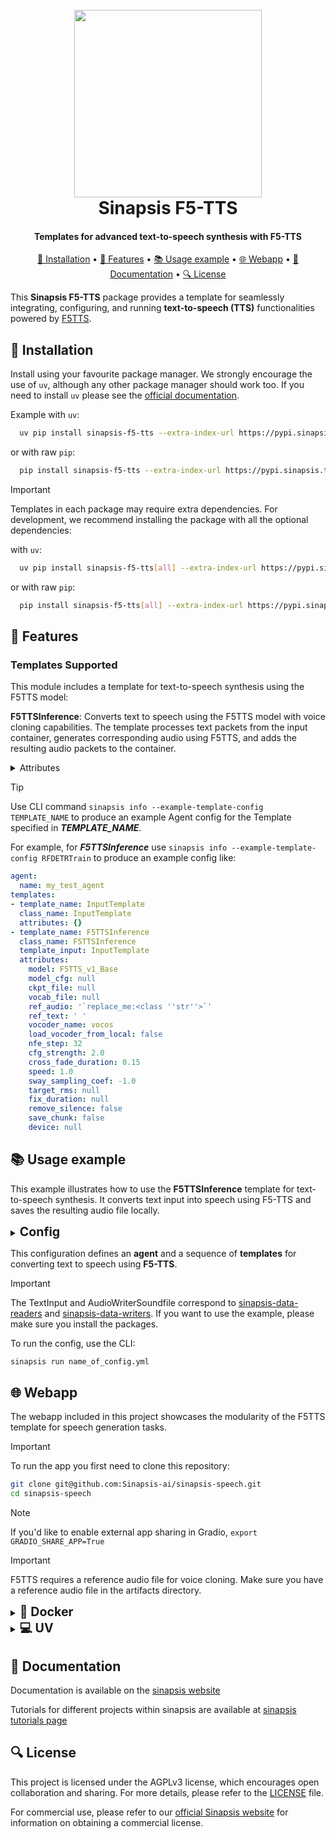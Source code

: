 <h1 align="center">
<br>
<a href="https://sinapsis.tech/">
  <img
    src="https://github.com/Sinapsis-AI/brand-resources/blob/main/sinapsis_logo/4x/logo.png?raw=true"
    alt="" width="300">
</a><br>
Sinapsis F5-TTS
<br>
</h1>

<h4 align="center">Templates for advanced text-to-speech synthesis with F5-TTS</h4>

<p align="center">
<a href="#installation">🐍 Installation</a> •
<a href="#features"> 🚀 Features</a> •
<a href="#example"> 📚 Usage example</a> •
<a href="#webapp">🌐 Webapp</a> •
<a href="#documentation">📙 Documentation</a> •
<a href="#packages">🔍 License</a>
</p>

This **Sinapsis F5-TTS** package provides a template for seamlessly integrating, configuring, and running **text-to-speech (TTS)** functionalities powered by [F5TTS](https://github.com/SWivid/F5-TTS).

<h2 id="installation">🐍 Installation</h2>

Install using your favourite package manager. We strongly encourage the use of <code>uv</code>, although any other package manager should work too.
If you need to install <code>uv</code> please see the [official documentation](https://docs.astral.sh/uv/getting-started/installation/#installation-methods).

Example with <code>uv</code>:
```bash
  uv pip install sinapsis-f5-tts --extra-index-url https://pypi.sinapsis.tech
```
 or with raw <code>pip</code>:
```bash
  pip install sinapsis-f5-tts --extra-index-url https://pypi.sinapsis.tech
```

> [!IMPORTANT]
> Templates in each package may require extra dependencies. For development, we recommend installing the package with all the optional dependencies:
>
with <code>uv</code>:

```bash
  uv pip install sinapsis-f5-tts[all] --extra-index-url https://pypi.sinapsis.tech
```
 or with raw <code>pip</code>:
```bash
  pip install sinapsis-f5-tts[all] --extra-index-url https://pypi.sinapsis.tech
```

<h2 id="features">🚀 Features
</h2>


<h3>Templates Supported</h3>

This module includes a template for text-to-speech synthesis using the F5TTS model:

**F5TTSInference**: Converts text to speech using the F5TTS model with voice cloning capabilities. The template processes text packets from the input container, generates corresponding audio using F5TTS, and adds the resulting audio packets to the container.

<details>
<summary>Attributes</summary>

- `model`: Model name to use for inference (default: "F5TTS_v1_Base")
- `model_cfg`: Optional path to model configuration file
- `ckpt_file`: Optional path to model checkpoint file
- `vocab_file`: Optional path to vocabulary file
- `ref_audio`: Path to reference audio file for voice cloning (default: "artifacts/town.mp3")
- `ref_text`: Reference text corresponding to the reference audio (default: empty string)
- `vocoder_name`: Vocoder to use for waveform generation, either "vocos" or "bigvgan" (default: "vocos")
- `load_vocoder_from_local`: Whether to load vocoder from local path (default: False)
- `nfe_step`: Number of function evaluation steps for diffusion, higher values give better quality but slower inference (default: 32)
- `cfg_strength`: Classifier-free guidance strength, higher values give more stable output but less expressivity (default: 2.0)
- `cross_fade_duration`: Duration of cross-fade between audio segments in seconds (default: 0.15)
- `speed`: Speed factor for generated speech, values > 1 make speech faster, < 1 make it slower (default: 1.0)
- `sway_sampling_coef`: Coefficient for sway sampling (default: -1.0)
- `target_rms`: Target RMS value for audio normalization (default: None)
- `fix_duration`: Fixed duration for generated audio in seconds (default: None)
- `remove_silence`: Whether to remove silence from generated audio (default: False)
- `save_chunk`: Whether to save individual audio chunks (default: False)
- `device`: Device to use for inference, e.g., "cuda", "cpu" (default: None, auto-detect)
</details>

> [!TIP]
> Use CLI command ```sinapsis info --example-template-config TEMPLATE_NAME``` to produce an example Agent config for the Template specified in ***TEMPLATE_NAME***.

For example, for ***F5TTSInference*** use ```sinapsis info --example-template-config RFDETRTrain``` to produce an example config like:

```yaml
agent:
  name: my_test_agent
templates:
- template_name: InputTemplate
  class_name: InputTemplate
  attributes: {}
- template_name: F5TTSInference
  class_name: F5TTSInference
  template_input: InputTemplate
  attributes:
    model: F5TTS_v1_Base
    model_cfg: null
    ckpt_file: null
    vocab_file: null
    ref_audio: '`replace_me:<class ''str''>`'
    ref_text: ' '
    vocoder_name: vocos
    load_vocoder_from_local: false
    nfe_step: 32
    cfg_strength: 2.0
    cross_fade_duration: 0.15
    speed: 1.0
    sway_sampling_coef: -1.0
    target_rms: null
    fix_duration: null
    remove_silence: false
    save_chunk: false
    device: null

```


<h2 id='example'>📚 Usage example</h2>

This example illustrates how to use the **F5TTSInference** template for text-to-speech synthesis. It converts text input into speech using F5-TTS and saves the resulting audio file locally.

<details>
<summary ><strong><span style="font-size: 1.4em;">Config</span></strong></summary>

```yaml
agent:
  name: f5tts_agent
  description: "Agent that generates speech from text using the F5TTS model."

templates:
- template_name: InputTemplate
  class_name: InputTemplate
  attributes: {}

- template_name: TextInput
  class_name: TextInput
  template_input: InputTemplate
  attributes:
    source: "user_input"
    text: "A bottle of water with a soup"

- template_name: F5TTSInference
  class_name: F5TTSInference
  template_input: TextInput
  attributes:
    model: "F5TTS_v1_Base"
    ref_audio: "artifacts/small.mp3"
    ref_text: " "
    vocoder_name: "vocos"
    nfe_step: 32
    cfg_strength: 2.0
    cross_fade_duration: 0.15
    speed: 1.0
    sway_sampling_coef: -1

- template_name: SaveGeneratedAudio
  class_name: AudioWriterSoundfile
  template_input: F5TTSInference
  attributes:
    save_dir: "f5_tts"
    root_dir: "artifacts"
    extension: "wav"
```
</details>

This configuration defines an **agent** and a sequence of **templates** for converting text to speech using **F5-TTS**.

> [!IMPORTANT]
> The TextInput and AudioWriterSoundfile correspond to [sinapsis-data-readers](https://github.com/Sinapsis-AI/sinapsis-data-tools/tree/main/packages/sinapsis_data_readers) and [sinapsis-data-writers](https://github.com/Sinapsis-AI/sinapsis-data-tools/tree/main/packages/sinapsis_data_writers). If you want to use the example, please make sure you install the packages.
>

To run the config, use the CLI:
```bash
sinapsis run name_of_config.yml
```

<h2 id="webapp">🌐 Webapp</h2>
The webapp included in this project showcases the modularity of the F5TTS template for speech generation tasks.

> [!IMPORTANT]
> To run the app you first need to clone this repository:

```bash
git clone git@github.com:Sinapsis-ai/sinapsis-speech.git
cd sinapsis-speech
```

> [!NOTE]
> If you'd like to enable external app sharing in Gradio, `export GRADIO_SHARE_APP=True`

> [!IMPORTANT]
> F5TTS requires a reference audio file for voice cloning. Make sure you have a reference audio file in the artifacts directory.

<details>
<summary id="docker"><strong><span style="font-size: 1.4em;">🐳 Docker</span></strong></summary>

**IMPORTANT** This docker image depends on the sinapsis-nvidia:base image. Please refer to the official [sinapsis](https://github.com/Sinapsis-ai/sinapsis?tab=readme-ov-file#docker) instructions to Build with Docker.

1. **Build the sinapsis-speech image**:
```bash
docker compose -f docker/compose.yaml build
```

2. **Start the app container**:
```bash
docker compose -f docker/compose_apps.yaml up -d sinapsis-f5tts
```
3. **Check the logs**
```bash
docker logs -f sinapsis-f5tts
```
4. **The logs will display the URL to access the webapp, e.g.,:**:
```bash
Running on local URL:  http://127.0.0.1:7860
```

**NOTE**: The url may be different, check the output of logs.

5. **To stop the app**:
```bash
docker compose -f docker/compose_apps.yaml down
```
</details>

<details>
<summary id="virtual-environment"><strong><span style="font-size: 1.4em;">💻 UV</span></strong></summary>

To run the webapp using the <code>uv</code> package manager, follow these steps:

1. **Sync the virtual environment**:

```bash
uv sync --frozen
```
2. **Install the wheel**:

```bash
uv pip install sinapsis-speech[all] --extra-index-url https://pypi.sinapsis.tech
```
3. **Run the webapp**:

```bash
uv run webapps/f5-tts/f5_tts_app.py
```
4. **The terminal will display the URL to access the webapp (e.g.)**:
```bash
Running on local URL:  http://127.0.0.1:7860
```
**NOTE**: The URL may vary; check the terminal output for the correct address.

</details>



<h2 id="documentation">📙 Documentation</h2>

Documentation is available on the [sinapsis website](https://docs.sinapsis.tech/docs)

Tutorials for different projects within sinapsis are available at [sinapsis tutorials page](https://docs.sinapsis.tech/tutorials)

<h2 id="license">🔍 License</h2>

This project is licensed under the AGPLv3 license, which encourages open collaboration and sharing. For more details, please refer to the [LICENSE](LICENSE) file.

For commercial use, please refer to our [official Sinapsis website](https://sinapsis.tech) for information on obtaining a commercial license.
